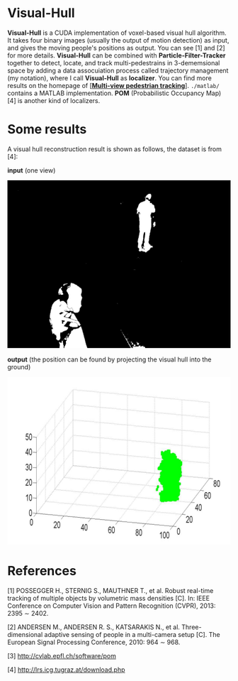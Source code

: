 # Visual-Hull

**Visual-Hull** is a CUDA implementation of voxel-based visual hull algorithm. It takes four binary images (usually the output of motion detection) as input, and gives the moving people's positions as output. You can see [1] and [2] for more details. **Visual-Hull** can be combined with **Particle-Filter-Tracker** together to detect, locate, and track multi-pedestrains in 3-dememsional space by adding a data assocuiation process called trajectory management (my notation), where I call **Visual-Hull** as **localizer**. You can find more results on the homepage of [**[Multi-view pedestrian tracking][homepage]**]. `./matlab/` contains a MATLAB implementation. **POM** (Probabilistic Occupancy Map) [4] is another kind of localizers.

# Some results

A visual hull reconstruction result is shown as follows, the dataset is from [4]:

**input** (one view)

![Oops! I cannot find the image!](/images/i.png)

**output** (the position can be found by projecting the visual hull into the ground)

![Oops! I cannot find the image!](/images/o.jpg)

# References

[1] POSSEGGER H., STERNIG S., MAUTHNER T., et al. Robust real-time tracking of multiple objects by volumetric mass densities [C]. In: IEEE Conference on Computer Vision and Pattern Recognition (CVPR), 2013: 2395 ∼ 2402. 

[2] ANDERSEN M., ANDERSEN R. S., KATSARAKIS N., et al. Three-dimensional adaptive sensing of people in a multi-camera setup [C]. The European Signal Processing
Conference, 2010: 964 ∼ 968.

[3] http://cvlab.epfl.ch/software/pom

[4] http://lrs.icg.tugraz.at/download.php




[homepage]: http://cvlab.epfl.ch/software/pom